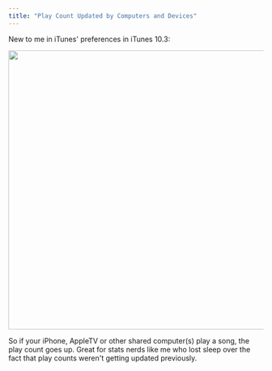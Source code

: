 ```yaml
---
title: "Play Count Updated by Computers and Devices"
---
```

<p>New to me in iTunes' preferences in iTunes 10.3:</p>
<p><img src="https://chrisenns.com/wp-content/uploads/2011/06/Playcount-in-iTunes-10.3new.png" alt="" title="Playcount in iTunes 10.3new" width="624" height="551" class="aligncenter size-full wp-image-19545" /></p>
<p>So if your iPhone, AppleTV or other shared computer(s) play a song, the play count goes up. Great for stats nerds like me who lost sleep over the fact that play counts weren't getting updated previously.</p>
